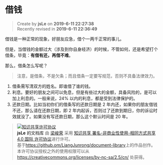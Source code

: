 # 借钱

> Create by **jsLe** on **2019-6-11 22:27:38**  
> Recently revised in **2019-6-11 22:36:49**

借钱是一种正常的现象，好朋友应急，借个一两千正常的事儿。

但是，当借钱的金额过大（涉及到你自身经济）的时候，不管如何，还是希望打个借条，毕竟：**有借有还，再借不难**。

那么，借条怎么写呢？

> 注意，是借条，不是欠条；而且借条一定要写规范，否则不具备法律效力。

1. 借条需写清双方的姓名。即谁借了谁的钱。
2. 利息。要好的朋友之间可以免息，但是有些过大的金额，具备风险的，是可以加上利息的。一般来说，24% 以内的利息，都是受到法律保护的。
3. 还款日期。比如当初你们的借条写的还款日期是 2 年内还，如果你的朋友借钱不还，那么请在还款日期，即 2 年内起诉，否则过了还款到期日，你的诉讼时效就没了。如果没有写还款日期，那么这个默认时间是 20 年。

> <a rel="license" href="http://creativecommons.org/licenses/by-nc-sa/4.0/"><img alt="知识共享许可协议" style="border-width:0" src="https://i.creativecommons.org/l/by-nc-sa/4.0/88x31.png" /></a><br /><a xmlns:dct="http://purl.org/dc/terms/" property="dct:title">**jsLe** 的文档库</a> 由 <a xmlns:cc="http://creativecommons.org/ns#" href="https://github.com/LiangJunrong/document-library" property="cc:attributionName" rel="cc:attributionURL">梁峻荣</a> 采用 <a rel="license" href="http://creativecommons.org/licenses/by-nc-sa/4.0/">知识共享 署名-非商业性使用-相同方式共享 4.0 国际 许可协议</a>进行许可。<br />基于<a xmlns:dct="http://purl.org/dc/terms/" href="https://github.com/LiangJunrong/document-library" rel="dct:source">https://github.om/LiangJunrong/document-library</a>上的作品创作。<br />本许可协议授权之外的使用权限可以从 <a xmlns:cc="http://creativecommons.org/ns#" href="https://creativecommons.org/licenses/by-nc-sa/2.5/cn/" rel="cc:morePermissions">https://creativecommons.org/licenses/by-nc-sa/2.5/cn/</a> 处获得。
